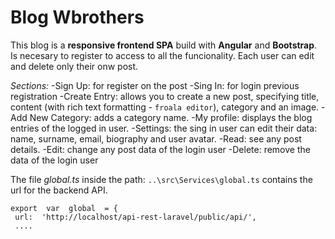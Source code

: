 # Blog Wbrothers

  
This blog is a **responsive frontend SPA** build with **Angular** and **Bootstrap**. Is necesary to register to access to all the funcionality. Each user can edit and delete only their onw post.

*Sections:*
 -Sign Up: for register on the post
 -Sing In: for login previous registration 
 -Create Entry: allows you to create a new post, specifying title, content (with rich text formatting - `froala editor`),  category and an image.
 -Add New Category: adds a category name.
 -My profile: displays the blog entries of the logged in user.
 -Settings:  the sing in user can edit  their data: name, surname, email, biography and user avatar.
 -Read: see any post details.
 -Edit: change any post data of the login user
 -Delete: remove the data  of the login user

The file *global.ts* inside the path:  `..\src\Services\global.ts` contains the url for the backend API.

    export  var  global  = {
     url:  'http://localhost/api-rest-laravel/public/api/',
     ....
 